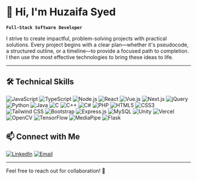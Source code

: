 # 👋 Hi, I'm Huzaifa Syed

**`Full-Stack Software Developer`**

I strive to create impactful, problem-solving projects with practical solutions. Every project begins with a clear plan—whether it's pseudocode, a structured outline, or a timeline—to provide a focused path to completion. I then use the most effective technologies to bring these ideas to life.

---

## 🛠️ Technical Skills
![JavaScript](https://img.shields.io/badge/JavaScript-F7DF1E?style=for-the-badge&logo=javascript&logoColor=black)
![TypeScript](https://img.shields.io/badge/TypeScript-3178C6?style=for-the-badge&logo=typescript&logoColor=white)
![Node.js](https://img.shields.io/badge/Node.js-339933?style=for-the-badge&logo=nodedotjs&logoColor=white)
![React](https://img.shields.io/badge/React-20232A?style=for-the-badge&logo=react&logoColor=61DAFB)
![Vue.js](https://img.shields.io/badge/Vue.js-35495E?style=for-the-badge&logo=vue.js&logoColor=4FC08D)
![Next.js](https://img.shields.io/badge/Next.js-000000?style=for-the-badge&logo=next.js&logoColor=white)
![jQuery](https://img.shields.io/badge/jQuery-0769AD?style=for-the-badge&logo=jquery&logoColor=white)
![Python](https://img.shields.io/badge/Python-3776AB?style=for-the-badge&logo=python&logoColor=white)
![Java](https://img.shields.io/badge/Java-007396?style=for-the-badge&logo=java&logoColor=white)
![C](https://img.shields.io/badge/C-A8B9CC?style=for-the-badge&logo=c&logoColor=black)
![C++](https://img.shields.io/badge/C++-00599C?style=for-the-badge&logo=cplusplus&logoColor=white)
![C#](https://img.shields.io/badge/C%23-239120?style=for-the-badge&logo=csharp&logoColor=white)
![PHP](https://img.shields.io/badge/PHP-777BB4?style=for-the-badge&logo=php&logoColor=white)
![HTML5](https://img.shields.io/badge/HTML5-E34F26?style=for-the-badge&logo=html5&logoColor=white)
![CSS3](https://img.shields.io/badge/CSS3-1572B6?style=for-the-badge&logo=css3&logoColor=white)
![Tailwind CSS](https://img.shields.io/badge/Tailwind_CSS-06B6D4?style=for-the-badge&logo=tailwindcss&logoColor=white)
![Bootstrap](https://img.shields.io/badge/Bootstrap-7952B3?style=for-the-badge&logo=bootstrap&logoColor=white)
![Express.js](https://img.shields.io/badge/Express.js-000000?style=for-the-badge&logo=express&logoColor=white)
![MySQL](https://img.shields.io/badge/MySQL-4479A1?style=for-the-badge&logo=mysql&logoColor=white)
![Unity](https://img.shields.io/badge/Unity-000000?style=for-the-badge&logo=unity&logoColor=white)
![Vercel](https://img.shields.io/badge/Vercel-000000?style=for-the-badge&logo=vercel&logoColor=white)
![OpenCV](https://img.shields.io/badge/OpenCV-5C3EE8?style=for-the-badge&logo=opencv&logoColor=white)
![TensorFlow](https://img.shields.io/badge/TensorFlow-FF6F00?style=for-the-badge&logo=tensorflow&logoColor=white)
![MediaPipe](https://img.shields.io/badge/MediaPipe-FFCC00?style=for-the-badge&logo=mediapipe&logoColor=black)
![Flask](https://img.shields.io/badge/Flask-000000?style=for-the-badge&logo=flask&logoColor=white)


## 📫 Connect with Me
[![LinkedIn](https://img.shields.io/badge/LinkedIn-Huzaifa_Syed-blue?style=for-the-badge&logo=linkedin)](https://www.linkedin.com/in/hs2005/)
[![Email](https://img.shields.io/badge/Email-huzaifa_syed78@hotmail.com-D14836?style=for-the-badge&logo=gmail&logoColor=white)](mailto:huzaifa_syed78@hotmail.com)

---

Feel free to reach out for collaboration! 🚀
